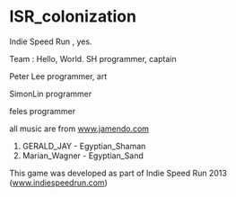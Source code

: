 ISR_colonization
================

Indie Speed Run , yes.


Team : Hello, World.
SH
programmer, captain

Peter Lee
programmer, art

SimonLin
programmer

feles
programmer

all music are from www.jamendo.com
1. GERALD_JAY - Egyptian_Shaman 
2. Marian_Wagner - Egyptian_Sand

This game was developed as part 
of Indie Speed Run 2013 
(www.indiespeedrun.com)
